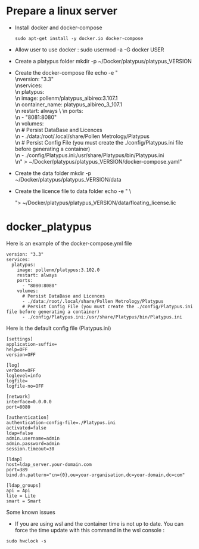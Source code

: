 # Prepare a linux server
  - Install docker and docker-compose
    ```
    sudo apt-get install -y docker.io docker-compose
    ```
  - Allow user to use docker : 
    sudo usermod -a -G docker USER
  - Create a platypus folder
    mkdir -p ~/Docker/platypus/platypus_VERSION
  - Create the docker-compose file
    echo -e " \
    \nversion: \"3.3\" \
    \nservices: \
    \n  platypus: \
    \n    image: pollenm/platypus_albireo:3.107.1 \
    \n      container_name: platypus_albireo_3_107.1 \
    \n    restart: always \ 
    \n    ports: \
    \n      - \"8081:8080\" \
    \n    volumes: \
    \n      # Persist DataBase and Licences \
    \n      - ./data:/root/.local/share/Pollen Metrology/Platypus \
    \n      # Persist Config File (you must create the ./config/Platypus.ini file before generating a container) \
    \n      - ./config/Platypus.ini:/usr/share/Platypus/bin/Platypus.ini \
    \n" > ~/Docker/platypus/platypus_VERSION/docker-compose.yaml"
  - Create the data folder
    mkdir -p ~/Docker/platypus/platypus_VERSION/data
  - Create the licence file to data folder
    echo -e " \
    
    "> ~/Docker/platypus/platypus_VERSION/data/floating_license.lic
  

# docker_platypus

Here is an example of the docker-compose.yml file
```
version: "3.3"
services:
  platypus:
    image: pollenm/platypus:3.102.0
    restart: always
    ports:
      - "8080:8080"
    volumes:
      # Persist DataBase and Licences
      - ./data:/root/.local/share/Pollen Metrology/Platypus
      # Persist Config File (you must create the ./config/Platypus.ini file before generating a container)
      - ./config/Platypus.ini:/usr/share/Platypus/bin/Platypus.ini
```

Here is the default config file (Platypus.ini)
```
[settings]
application-suffix=
help=OFF
version=OFF

[log]
verbose=OFF
loglevel=info
logfile=
logfile-no=OFF

[network]
interface=0.0.0.0
port=8080

[authentication]
authentication-config-file=./Platypus.ini
activated=false
ldap=false
admin.username=admin
admin.password=admin
session.timeout=30

[ldap]
host=ldap_server.your-domain.com
port=389
bind.dn.pattern="cn={0},ou=your-organisation,dc=your-domain,dc=com"

[ldap_groups]
api = Api
lite = Lite
smart = Smart

```

Some known issues
- If you are using wsl and the container time is not up to date. You can force the time update with this command in the wsl console :
```
sudo hwclock -s
```

